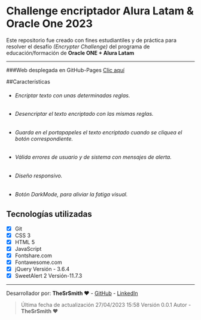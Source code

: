 # Challenge encriptador Alura Latam & Oracle One 2023

Este repositorio fue creado con fines estudiantiles y de práctica para resolver el desafío _(Encrypter Challenge)_ del programa de educación/formación de **Oracle ONE + Alura Latam**

---

###Web desplegada en GitHub-Pages <a href="https://sayerpro.github.io/Encryptor-Challenge-Alura/Index.html" target="_blank"><span>Clic aquí</span></a>

##Características

- ###### Encriptar texto con unas determinadas reglas.
- ###### Desencriptar el texto encriptado con las mismas reglas.
- ###### Guarda en el portapapeles el texto encriptado cuando se cliquea el botón correspondiente.
- ###### Válida errores de usuario y de sistema con mensajes de alerta.
- ###### Diseño responsivo.
- ###### Botón DarkMode, para aliviar la fatiga visual.

## Tecnologías utilizadas

- [x] Git
- [x] CSS 3
- [x] HTML 5
- [x] JavaScript
- [x] Fontshare.com
- [x] Fontawesome.com
- [x] jQuery Versión - 3.6.4
- [x] SweetAlert 2 Versión-11.7.3

---

Desarrollador por: **TheSrSmith ♥** - <a href="https://github.com/sayerpro/" target="_blank"><span>GitHub</span></a> - <a href="https://www.linkedin.com/in/thesrsmith/" target="_blank"><span>LinkedIn</span></a>

> Última fecha de actualización 27/04/2023 15:58 Versión 0.0.1 Autor - **TheSrSmith ♥**
